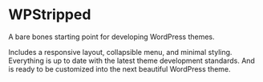 # WPStripped


A bare bones starting point for developing WordPress themes.

Includes a responsive layout, collapsible menu, and minimal styling. 
Everything is up to date with the latest theme development standards. And is 
ready to be customized into the next beautiful WordPress theme.

